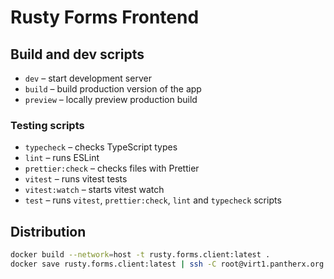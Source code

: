 # Rusty Forms Frontend

## Build and dev scripts

- `dev` – start development server
- `build` – build production version of the app
- `preview` – locally preview production build

### Testing scripts

- `typecheck` – checks TypeScript types
- `lint` – runs ESLint
- `prettier:check` – checks files with Prettier
- `vitest` – runs vitest tests
- `vitest:watch` – starts vitest watch
- `test` – runs `vitest`, `prettier:check`, `lint` and `typecheck` scripts

## Distribution

```bash
docker build --network=host -t rusty.forms.client:latest .
docker save rusty.forms.client:latest | ssh -C root@virt1.pantherx.org docker load
```